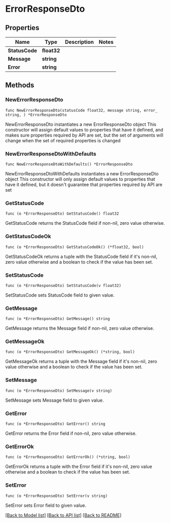 # ErrorResponseDto

## Properties

Name | Type | Description | Notes
------------ | ------------- | ------------- | -------------
**StatusCode** | **float32** |  | 
**Message** | **string** |  | 
**Error** | **string** |  | 

## Methods

### NewErrorResponseDto

`func NewErrorResponseDto(statusCode float32, message string, error_ string, ) *ErrorResponseDto`

NewErrorResponseDto instantiates a new ErrorResponseDto object
This constructor will assign default values to properties that have it defined,
and makes sure properties required by API are set, but the set of arguments
will change when the set of required properties is changed

### NewErrorResponseDtoWithDefaults

`func NewErrorResponseDtoWithDefaults() *ErrorResponseDto`

NewErrorResponseDtoWithDefaults instantiates a new ErrorResponseDto object
This constructor will only assign default values to properties that have it defined,
but it doesn't guarantee that properties required by API are set

### GetStatusCode

`func (o *ErrorResponseDto) GetStatusCode() float32`

GetStatusCode returns the StatusCode field if non-nil, zero value otherwise.

### GetStatusCodeOk

`func (o *ErrorResponseDto) GetStatusCodeOk() (*float32, bool)`

GetStatusCodeOk returns a tuple with the StatusCode field if it's non-nil, zero value otherwise
and a boolean to check if the value has been set.

### SetStatusCode

`func (o *ErrorResponseDto) SetStatusCode(v float32)`

SetStatusCode sets StatusCode field to given value.


### GetMessage

`func (o *ErrorResponseDto) GetMessage() string`

GetMessage returns the Message field if non-nil, zero value otherwise.

### GetMessageOk

`func (o *ErrorResponseDto) GetMessageOk() (*string, bool)`

GetMessageOk returns a tuple with the Message field if it's non-nil, zero value otherwise
and a boolean to check if the value has been set.

### SetMessage

`func (o *ErrorResponseDto) SetMessage(v string)`

SetMessage sets Message field to given value.


### GetError

`func (o *ErrorResponseDto) GetError() string`

GetError returns the Error field if non-nil, zero value otherwise.

### GetErrorOk

`func (o *ErrorResponseDto) GetErrorOk() (*string, bool)`

GetErrorOk returns a tuple with the Error field if it's non-nil, zero value otherwise
and a boolean to check if the value has been set.

### SetError

`func (o *ErrorResponseDto) SetError(v string)`

SetError sets Error field to given value.



[[Back to Model list]](../README.md#documentation-for-models) [[Back to API list]](../README.md#documentation-for-api-endpoints) [[Back to README]](../README.md)



